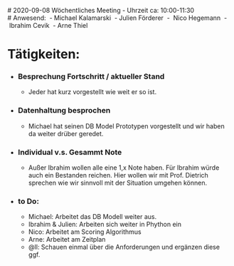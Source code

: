 # 2020-09-08 Wöchentliches Meeting
- Uhrzeit ca: 10:00-11:30
# Anwesend:
 - Michael Kalamarski
 - Julien Förderer
 -  Nico Hegemann
 - Ibrahim Cevik
 - Arne Thiel
 

# Tätigkeiten:
- ### Besprechung Fortschritt / aktueller Stand
   * Jeder hat kurz vorgestellt wie weit er so ist.
- ### Datenhaltung besprochen
    * Michael hat seinen DB Model Prototypen vorgestellt und wir haben da weiter drüber geredet. 
- ### Individual v.s. Gesammt Note
     * Außer Ibrahim wollen alle eine 1,x Note haben. Für Ibrahim würde auch ein Bestanden reichen. Hier wollen wir mit Prof. Dietrich sprechen wie wir sinnvoll mit der Situation umgehen können. 



- ### to Do:
    * Michael: Arbeitet das DB Modell weiter aus.
    * Ibrahim & Julien: Arbeiten sich weiter in Phython ein 
    * Nico: Arbeitet am Scoring Algorithmus
    * Arne: Arbeitet am Zeitplan
    * @ll: Schauen einmal über die Anforderungen und ergänzen diese ggf.